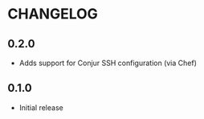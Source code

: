 # CHANGELOG

## 0.2.0

- Adds support for Conjur SSH configuration (via Chef)

## 0.1.0
- Initial release
